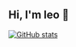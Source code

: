 ## Hi, I'm leo 👋

[![GitHub stats](https://github-readme-stats.vercel.app/api?username=itsmeleow&hide_border=true&show_icons=true&count_private=true)](https://github.com/anuraghazra/github-readme-stats)
